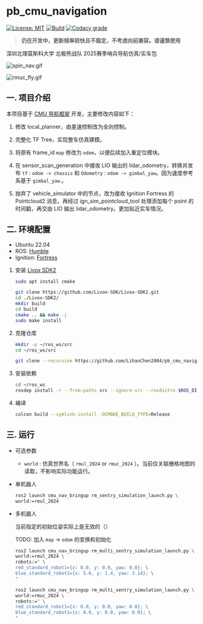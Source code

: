 # pb_cmu_navigation

[![License: MIT](https://img.shields.io/badge/License-MIT-blue.svg)](https://opensource.org/licenses/MIT)
[![Build](https://github.com/LihanChen2004/pb_cmu_navigation/actions/workflows/ci.yml/badge.svg?branch=humble)](https://github.com/LihanChen2004/pb_cmu_navigation/actions/workflows/ci.yml)
[![Codacy grade](https://img.shields.io/codacy/grade/1a5495d4fddf48e4baede6e2351d7d7d)](https://app.codacy.com/gh/LihanChen2004/pb_cmu_navigation/dashboard?utm_source=gh&utm_medium=referral&utm_content=&utm_campaign=Badge_grade)

> **仍在开发中，更新频率较快且不稳定，不考虑向前兼容。请谨慎使用**

深圳北理莫斯科大学 北极熊战队 2025赛季哨兵导航仿真/实车包

![spin_nav.gif](https://raw.githubusercontent.com/LihanChen2004/picx-images-hosting/master/spin_nav.1ove3nw63o.gif)

![rmuc_fly.gif](https://raw.githubusercontent.com/LihanChen2004/picx-images-hosting/master/rmuc_fly_image.1aoyoashvj.gif)

## 一. 项目介绍

本项目基于 [CMU 导航框架](https://github.com/HongbiaoZ/autonomous_exploration_development_environment/tree/humble) 开发，主要修改内容如下：

1. 修改 local_planner，由差速控制改为全向控制。

2. 完整化 TF Tree，实现整车仿真建模。

3. 将原有 frame_id `map` 修改为 `odom`，以便后续加入重定位模块。

4. 在 sensor_scan_generation 中接收 LIO 输出的 lidar_odometry，转换并发布 `tf` : `odom -> chassis` 和 `Odometry` : `odom -> gimbal_yaw`。因为速度参考系基于 `gimbal_yaw` 。

5. 抛弃了 vehicle_simulator 中的节点，改为接收 Ignition Fortress 的 Pointcloud2 消息，再经过 ign_sim_pointcloud_tool 处理添加每个 point 的时间戳，再交由 LIO 输出 lidar_odometry。更加贴近实车情况。

## 二. 环境配置

- Ubuntu 22.04
- ROS: [Humble](https://docs.ros.org/en/humble/Installation/Ubuntu-Install-Debs.html)
- Ignition: [Fortress](https://gazebosim.org/docs/fortress/install_ubuntu/)

1. 安装 [Livox SDK2](https://github.com/Livox-SDK/Livox-SDK2)

    ```sh
    sudo apt install cmake
    ```

    ```sh
    git clone https://github.com/Livox-SDK/Livox-SDK2.git
    cd ./Livox-SDK2/
    mkdir build
    cd build
    cmake .. && make -j
    sudo make install
    ```

2. 克隆仓库

    ```zsh
    mkdir -p ~/ros_ws/src
    cd ~/ros_ws/src
    ```

    ```zsh
    git clone --recursive https://github.com/LihanChen2004/pb_cmu_navigation.git
    ```

3. 安装依赖

    ```zsh
    cd ~/ros_ws
    rosdep install -r --from-paths src --ignore-src --rosdistro $ROS_DISTRO -y
    ```

4. 编译

    ```zsh
    colcon build --symlink-install -DCMAKE_BUILD_TYPE=Release
    ```

## 三. 运行

- 可选参数

  - `world` : 仿真世界名（ `rmul_2024` or `rmuc_2024` ）。当前仅关联栅格地图的读取，不影响实际功能运行。

- 单机器人

    ```zsh
    ros2 launch cmu_nav_bringup rm_sentry_simulation_launch.py \
    world:=rmul_2024
    ```

- 多机器人

    当前指定的初始位姿实际上是无效的（）

    TODO: 加入 `map` -> `odom` 的变换和初始化

    ```zsh
    ros2 launch cmu_nav_bringup rm_multi_sentry_simulation_launch.py \
    world:=rmul_2024 \
    robots:=" \
    red_standard_robot1={x: 0.0, y: 0.0, yaw: 0.0}; \
    blue_standard_robot1={x: 5.6, y: 1.4, yaw: 3.14}; \
    "
    ```

    ```zsh
    ros2 launch cmu_nav_bringup rm_multi_sentry_simulation_launch.py \
    world:=rmuc_2024 \
    robots:=" \
    red_standard_robot1={x: 0.0, y: 0.0, yaw: 0.0}; \
    blue_standard_robot1={x: 0.0, y: 0.0, yaw: 0.0}; \
    "
    ```
